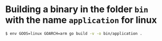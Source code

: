 # Building a binary in the folder `bin` with the name `application` for linux


```bash
$ env GOOS=linux GOARCH=arm go build -v -o bin/application .
```
